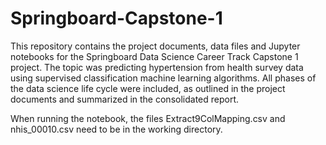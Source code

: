 # Springboard-Capstone-1
This repository contains the project documents, data files and Jupyter notebooks for the Springboard Data Science Career Track Capstone 1 project.  The topic was predicting hypertension from health survey data using supervised classification machine learning algorithms.  All phases of the data science life cycle were included, as outlined in the project documents and summarized in the consolidated report.

When running the notebook, the files Extract9ColMapping.csv and nhis_00010.csv need to be in the working directory.

